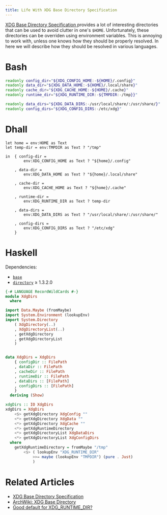 ```yaml
---
title: Life With XDG Base Directory Specification
---
```


[XDG Base Directory Specification
](https://specifications.freedesktop.org/basedir-spec/basedir-spec-latest.html)
provides a lot of interesting directories that can be used to avoid clutter in
one's `$HOME`.  Unfortunately, these directories can be overriden using
environment variables. This is annoying to work with, unless one knows how they
should be properly resolved.  In here we will describe how they should be
resolved in various languages.


# Bash

```bash
readonly config_dir="${XDG_CONFIG_HOME:-${HOME}/.config}"
readonly data_dir="${XDG_DATA_HOME:-${HOME}/.local/share}"
readonly cache_dir="${XDG_CACHE_HOME:-${HOME}/.cache}"
readonly runtime_dir="${XDG_RUNTIME_DIR:-${TMPDIR:-/tmp}}"

readonly data_dirs="${XDG_DATA_DIRS:-/usr/local/share/:/usr/share/}"
readonly config_dirs="${XDG_CONFIG_DIRS:-/etc/xdg}"
```


# Dhall

```dhall
let home = env:HOME as Text
let temp-dir = env:TMPDIR as Text ? "/tmp"

in  { config-dir =
        env:XDG_CONFIG_HOME as Text ? "${home}/.config"

    , data-dir =
        env:XDG_DATA_HOME as Text ? "${home}/.local/share"

    , cache-dir =
        env:XDG_CACHE_HOME as Text ? "${home}/.cache"

    , runtime-dir =
        env:XDG_RUNTIME_DIR as Text ? temp-dir

    , data-dirs =
        env:XDG_DATA_DIRS as Text ? "/usr/local/share/:/usr/share/"

    , config-dirs =
        env:XDG_CONFIG_DIRS as Text ? "/etc/xdg"
    }
```


# Haskell

Dependencies:

- [`base`](http://hackage.haskell.org/package/base)
- [`directory`](http://hackage.haskell.org/package/directory) ≥ 1.3.2.0

```haskell
{-# LANGUAGE RecordWildCards #-}
module XdgDirs
  where

import Data.Maybe (fromMaybe)
import System.Environment (lookupEnv)
import System.Directory
    ( XdgDirectory(..)
    , XdgDirectoryList(..)
    , getXdgDirectory
    , getXdgDirectoryList
    )


data XdgDirs = XdgDirs
    { configDir :: FilePath
    , dataDir :: FilePath
    , cacheDir :: FilePath
    , runtimeDir :: FilePath
    , dataDirs :: [FilePath]
    , configDirs :: [FilePath]
    }
  deriving (Show)

xdgDirs :: IO XdgDirs
xdgDirs = XdgDirs
    <$> getXdgDirectory XdgConfig ""
    <*> getXdgDirectory XdgData ""
    <*> getXdgDirectory XdgCache ""
    <*> getXdgRuntimeDirectory
    <*> getXdgDirectoryList XdgDataDirs
    <*> getXdgDirectoryList XdgConfigDirs
  where
    getXdgRuntimeDirectory = fromMaybe "/tmp"
        <$> ( lookupEnv "XDG_RUNTIME_DIR"
            >>= maybe (lookupEnv "TMPDIR") (pure . Just)
            )
```


# Related Articles

* [XDG Base Directory Specification
  ](https://specifications.freedesktop.org/basedir-spec/basedir-spec-latest.html)
* [ArchWiki: XDG Base Directory
  ](https://wiki.archlinux.org/index.php/XDG_Base_Directory)
* [Good default for XDG\_RUNTIME\_DIR?
  ](https://serverfault.com/questions/388840/good-default-for-xdg-runtime-dir)
